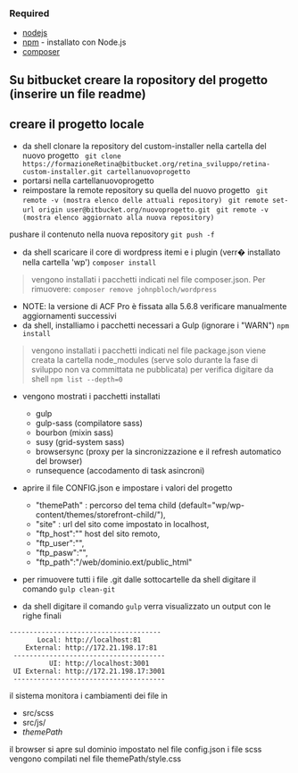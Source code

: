 ### Required ###
* [nodejs](https://nodejs.org/en/download/)
* [npm](https://www.npmjs.com/get-npm) - installato con Node.js
* [composer](https://getcomposer.org/Composer-Setup.exe)

## Su bitbucket creare la ropository del progetto (inserire un file readme) ##
## creare il progetto locale ##
* da shell clonare la repository del custom-installer nella cartella del nuovo progetto
``` git clone https://formazioneRetina@bitbucket.org/retina_sviluppo/retina-custom-installer.git cartellanuovoprogetto```
* portarsi nella cartellanuovoprogetto
* reimpostare la remote repository su quella del nuovo progetto
``` git remote -v (mostra elenco delle attuali repository)```
``` git remote set-url origin user@bitbucket.org/nuovoprogetto.git```
``` git remote -v (mostra elenco aggiornato alla nuova repository)```

pushare il contenuto nella nuova repository
``` git push -f ```

* da shell scaricare il core di wordpress itemi e i plugin (verr� installato nella cartella 'wp')
```composer install```
> vengono installati i pacchetti indicati nel file composer.json. Per rimuovere:  ```composer remove johnpbloch/wordpress```
* NOTE: la versione di ACF Pro è fissata alla 5.6.8 verificare manualmente aggiornamenti successivi
* da shell, installiamo i pacchetti necessari a Gulp (ignorare i "WARN")
```npm install```
> vengono installati i pacchetti indicati nel file package.json
viene creata la cartella node_modules (serve solo durante la fase di sviluppo non va committata ne pubblicata)
per verifica digitare da shell
```npm list --depth=0```
* vengono mostrati i pacchetti installati
  + gulp
  + gulp-sass (compilatore sass)
  + bourbon (mixin sass)
  + susy (grid-system sass)
  + browsersync (proxy per la sincronizzazione e il refresh automatico del browser)
  + runsequence (accodamento di task asincroni)

* aprire il file CONFIG.json e impostare i valori del progetto
  + "themePath" : percorso del tema child (default="wp/wp-content/themes/storefront-child/"),
  + "site" : url del sito come impostato in localhost,
  + "ftp_host":"" host del sito remoto,
  + "ftp_user":"",
  + "ftp_pasw":"",
  + "ftp_path":"/web/dominio.ext/public_html"

* per rimuovere tutti i file .git dalle sottocartelle da shell digitare il comando
```gulp clean-git```

* da shell digitare il comando
```gulp```
verra visualizzato un output con le righe finali

```
--------------------------------------
       Local: http://localhost:81
    External: http://172.21.198.17:81
 --------------------------------------
          UI: http://localhost:3001
 UI External: http://172.21.198.17:3001
 --------------------------------------
 ```
il sistema monitora i cambiamenti dei file in
* src/scss
* src/js/
* *themePath*

il browser si apre sul dominio impostato nel file config.json
i file scss vengono compilati nel file themePath/style.css
